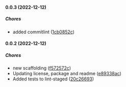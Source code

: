 #### 0.0.3 (2022-12-12)

##### Chores

*  added commitlint ([1cb0852c](https://github.com/JointlyTech/object-loudifier/commit/1cb0852cb7c29b9390533e85cfea1cc642d8be94))

#### 0.0.2 (2022-12-12)

##### Chores

*  new scaffolding ([f572572c](https://github.com/JointlyTech/object-loudifier/commit/f572572c99c738558b7d1fcdc18a56a8624f709a))
*  Updating license, package and readme ([e89338ac](https://github.com/JointlyTech/object-loudifier/commit/e89338ac447416df95fe87a95fb00b004e12ad5b))
*  Added tests to lint-staged ([20c26693](https://github.com/JointlyTech/object-loudifier/commit/20c266938ba78b45a5a6a3d7ccaa89121884b021))

